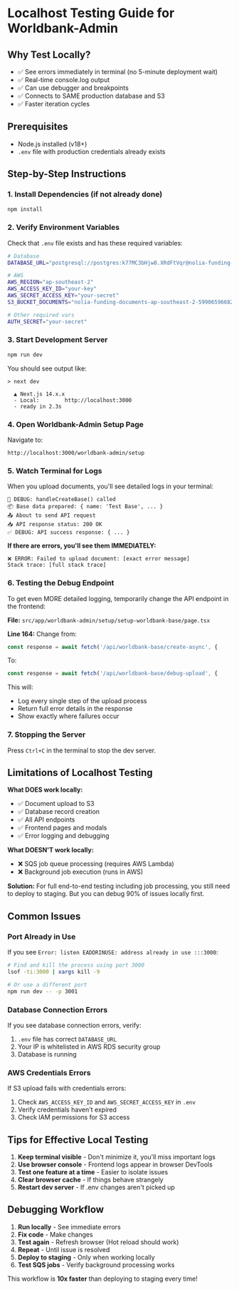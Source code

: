 # Localhost Testing Guide for Worldbank-Admin

## Why Test Locally?

- ✅ See errors immediately in terminal (no 5-minute deployment wait)
- ✅ Real-time console.log output
- ✅ Can use debugger and breakpoints
- ✅ Connects to SAME production database and S3
- ✅ Faster iteration cycles

## Prerequisites

- Node.js installed (v18+)
- `.env` file with production credentials already exists

## Step-by-Step Instructions

### 1. Install Dependencies (if not already done)

```bash
npm install
```

### 2. Verify Environment Variables

Check that `.env` file exists and has these required variables:

```bash
# Database
DATABASE_URL="postgresql://postgres:k77MC3bHjw8.XRdFtVqr@nolia-funding-db.c15dwvcrgeos.ap-southeast-2.rds.amazonaws.com:5432/postgres"

# AWS
AWS_REGION="ap-southeast-2"
AWS_ACCESS_KEY_ID="your-key"
AWS_SECRET_ACCESS_KEY="your-secret"
S3_BUCKET_DOCUMENTS="nolia-funding-documents-ap-southeast-2-599065966827"

# Other required vars
AUTH_SECRET="your-secret"
```

### 3. Start Development Server

```bash
npm run dev
```

You should see output like:
```
> next dev

  ▲ Next.js 14.x.x
  - Local:        http://localhost:3000
  - ready in 2.3s
```

### 4. Open Worldbank-Admin Setup Page

Navigate to:
```
http://localhost:3000/worldbank-admin/setup
```

### 5. Watch Terminal for Logs

When you upload documents, you'll see detailed logs in your terminal:

```
🚀 DEBUG: handleCreateBase() called
📦 Base data prepared: { name: 'Test Base', ... }
📤 About to send API request
📥 API response status: 200 OK
✅ DEBUG: API success response: { ... }
```

**If there are errors, you'll see them IMMEDIATELY:**

```
❌ ERROR: Failed to upload document: [exact error message]
Stack trace: [full stack trace]
```

### 6. Testing the Debug Endpoint

To get even MORE detailed logging, temporarily change the API endpoint in the frontend:

**File:** `src/app/worldbank-admin/setup/setup-worldbank-base/page.tsx`

**Line 164:** Change from:
```typescript
const response = await fetch('/api/worldbank-base/create-async', {
```

To:
```typescript
const response = await fetch('/api/worldbank-base/debug-upload', {
```

This will:
- Log every single step of the upload process
- Return full error details in the response
- Show exactly where failures occur

### 7. Stopping the Server

Press `Ctrl+C` in the terminal to stop the dev server.

## Limitations of Localhost Testing

**What DOES work locally:**
- ✅ Document upload to S3
- ✅ Database record creation
- ✅ All API endpoints
- ✅ Frontend pages and modals
- ✅ Error logging and debugging

**What DOESN'T work locally:**
- ❌ SQS job queue processing (requires AWS Lambda)
- ❌ Background job execution (runs in AWS)

**Solution:** For full end-to-end testing including job processing, you still need to deploy to staging. But you can debug 90% of issues locally first.

## Common Issues

### Port Already in Use

If you see `Error: listen EADDRINUSE: address already in use :::3000`:

```bash
# Find and kill the process using port 3000
lsof -ti:3000 | xargs kill -9

# Or use a different port
npm run dev -- -p 3001
```

### Database Connection Errors

If you see database connection errors, verify:
1. `.env` file has correct `DATABASE_URL`
2. Your IP is whitelisted in AWS RDS security group
3. Database is running

### AWS Credentials Errors

If S3 upload fails with credentials errors:
1. Check `AWS_ACCESS_KEY_ID` and `AWS_SECRET_ACCESS_KEY` in `.env`
2. Verify credentials haven't expired
3. Check IAM permissions for S3 access

## Tips for Effective Local Testing

1. **Keep terminal visible** - Don't minimize it, you'll miss important logs
2. **Use browser console** - Frontend logs appear in browser DevTools
3. **Test one feature at a time** - Easier to isolate issues
4. **Clear browser cache** - If things behave strangely
5. **Restart dev server** - If .env changes aren't picked up

## Debugging Workflow

1. **Run locally** - See immediate errors
2. **Fix code** - Make changes
3. **Test again** - Refresh browser (Hot reload should work)
4. **Repeat** - Until issue is resolved
5. **Deploy to staging** - Only when working locally
6. **Test SQS jobs** - Verify background processing works

This workflow is **10x faster** than deploying to staging every time!
